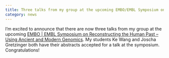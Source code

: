 ```yaml
---
title: Three talks from my group at the upcoming EMBO/EMBL Symposium on Reconstructing the Human Past
category: news
---
```


I’m excited to announce that there are now three talks from my group at the upcoming [EMBO | EMBL Symposium on Reconstructing the Human Past – Using Ancient and Modern Genomics](https://www.embo-embl-symposia.org/symposia/2019/EES19-02/speakers_organiser_gallery/index.html). My students Ke Wang and Joscha Gretzinger both have their abstracts accepted for a talk at the symposium. Congratulations!

<!--more-->